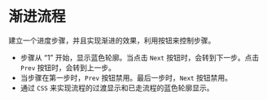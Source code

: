 # 渐进流程
建立一个进度步骤，并且实现渐进的效果，利用按钮来控制步骤。

- 步骤从 “1” 开始，显示蓝色轮廓。当点击 `Next` 按钮时，会转到下一步。点击 `Prev` 按钮时，会转到上一步。
- 当步骤在第一步时，`Prev` 按钮禁用。最后一步时，`Next` 按钮禁用。
- 通过 `CSS` 来实现流程的过渡显示和已走流程的蓝色轮廓显示。

